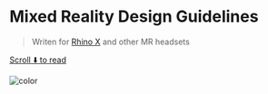 <!-- ![logo](_media/icon.svg) -->

# Mixed Reality Design Guidelines

> Writen for [Rhino X](http://www.ximmerse.com/index/rhinox/index.html) and other MR headsets



<!-- [Contribute on Github](https://github.com/zerolu.github.io/docs/) -->
[Scroll ⬇️ to read](/?id=introduction)
<!-- 背景图片 -->

<!-- ![](_media/bg.png) -->

<!-- 背景色 -->

![color](#000000)